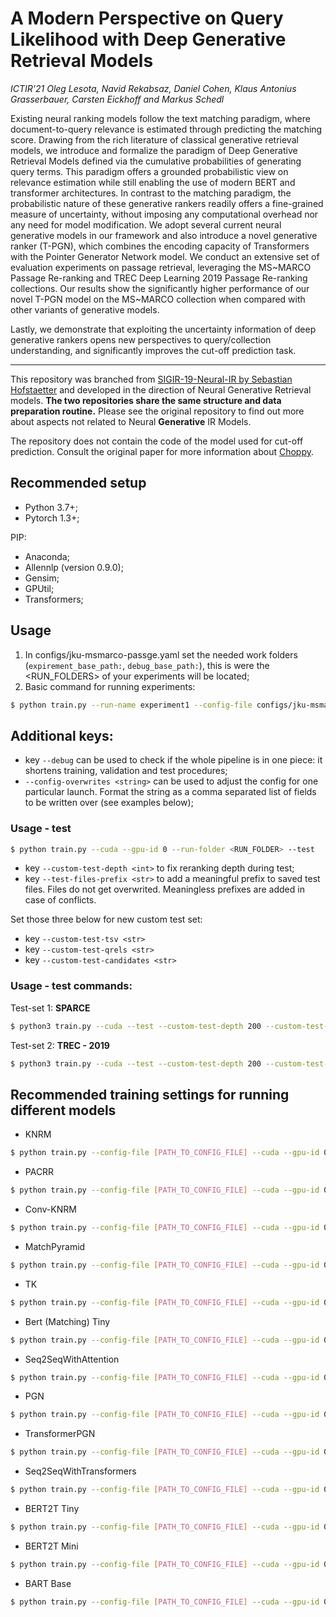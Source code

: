 # A Modern Perspective on Query Likelihood with Deep Generative Retrieval Models
_ICTIR'21 Oleg Lesota, Navid Rekabsaz, Daniel Cohen, Klaus Antonius Grasserbauer, Carsten Eickhoff and Markus Schedl_

Existing neural ranking models follow the text matching paradigm, where document-to-query relevance is estimated through predicting the matching score. Drawing from the rich literature of classical generative retrieval models, we introduce and formalize the paradigm of Deep Generative Retrieval Models defined via the cumulative probabilities of generating query terms. This paradigm offers a grounded probabilistic view on relevance estimation while still enabling the use of modern BERT and transformer architectures. In contrast to the matching paradigm, the probabilistic nature of these generative rankers readily offers a fine-grained measure of uncertainty, without imposing any computational overhead nor any need for model modification. We adopt several current neural generative models in our framework and also introduce a novel generative ranker (T-PGN), which combines the encoding capacity of Transformers with the Pointer Generator Network model. We conduct an extensive set of evaluation experiments on passage retrieval, leveraging the MS~MARCO Passage Re-ranking and TREC Deep Learning 2019 Passage Re-ranking collections. Our results show the significantly higher performance of our novel T-PGN model on the MS~MARCO collection when compared with other variants of generative models.

Lastly, we demonstrate that exploiting the uncertainty information of deep generative rankers opens new perspectives to query/collection understanding, and significantly improves the cut-off prediction task. 

---
This repository was branched from [SIGIR-19-Neural-IR by Sebastian Hofstaetter](https://github.com/sebastian-hofstaetter/sigir19-neural-ir) and developed in the direction of Neural Generative Retrieval models. **The two repositories share the same structure and data preparation routine.** Please see the original repository to find out more about aspects not related to Neural **Generative** IR Models.

The repository does not contain the code of the model used for cut-off prediction. Consult the original paper for more information about [Choppy](https://dl.acm.org/doi/10.1145/3397271.3401188).

## Recommended setup

* Python 3.7+;
* Pytorch 1.3+;

PIP:
* Anaconda;
* Allennlp (version 0.9.0);
* Gensim;
* GPUtil;
* Transformers;

## Usage
1) In configs/jku-msmarco-passge.yaml set the needed work folders (```expirement_base_path:```, ```debug_base_path:```), this is were the <RUN_FOLDERS> of your experiments will be located;
2) Basic command for running experiments:
```sh
$ python train.py --run-name experiment1 --config-file configs/jku-msmarco-passage.yaml --cuda --gpu-id 0
```
## Additional keys:
* key ```--debug``` can be used to check if the whole pipeline is in one piece: it shortens training, validation and test procedures;
* ```--config-overwrites <string>``` can be used to adjust the config for one particular launch. Format the string as a comma separated list of fields to be written over (see examples below);

### Usage - test
```sh
$ python train.py --cuda --gpu-id 0 --run-folder <RUN_FOLDER> --test
```
* key ```--custom-test-depth <int>``` to fix reranking depth during test;
* key ```--test-files-prefix <str>``` to add a meaningful prefix to saved test files. Files do not get overwrited. Meaningless prefixes are added in case of conflicts.

Set those three below for new custom test set:
* key ```--custom-test-tsv <str>```
* key ```--custom-test-qrels <str>```
* key ```--custom-test-candidates <str>```

### Usage - test commands:
Test-set 1: **SPARCE**
```sh
$ python3 train.py --cuda --test --custom-test-depth 200 --custom-test-tsv "<...>/msmarco/passage/processed/validation.not-subset.top200.cleaned.split-4/*" --custom-test-qrels "<...>/msmarco/passage/qrels.dev.tsv" --custom-test-candidates "<...>/msmarco/passage/run.msmarco-passage.BM25_k1_0.9_b_0.4.dev.txt" --test-files-pretfix "SPARSE-" --run-folder <run_folder> --gpu-id 0
```

Test-set 2: **TREC - 2019**
```sh
$ python3 train.py --cuda --test --custom-test-depth 200 --custom-test-tsv "<...>/msmarco/passage/processed/test2019.top1000.cleaned.split-4/*" --custom-test-qrels "<...>/msmarco/passage/test2019-qrels.txt" --custom-test-candidates "<...>/msmarco/passage/run.msmarco-passage.BM25-k1_0.82_b_0.72.test2019.txt" --test-files-pretfix "TREC-19-" --run-folder <run_folder> --gpu-id 0
```



## Recommended training settings for running different models
* KNRM
```sh
$ python train.py --config-file [PATH_TO_CONFIG_FILE] --cuda --gpu-id 0 --config-overwrites "model: knrm, loss: maxmargin, param_group0_learning_rate: 0.001"
```
* PACRR
```sh
$ python train.py --config-file [PATH_TO_CONFIG_FILE] --cuda --gpu-id 0 --config-overwrites "model: pacrr, loss: maxmargin, param_group0_learning_rate: 0.001"
```
* Conv-KNRM
```sh
$ python train.py --config-file [PATH_TO_CONFIG_FILE] --cuda --gpu-id 0 --config-overwrites "model: conv_knrm, loss: maxmargin, param_group0_learning_rate: 0.001"
```
* MatchPyramid
```sh
$ python train.py --config-file [PATH_TO_CONFIG_FILE] --cuda --gpu-id 0 --config-overwrites "model: match_pyramid, loss: maxmargin, param_group0_learning_rate: 0.001"
```
* TK
```sh
$ python train.py --config-file [PATH_TO_CONFIG_FILE] --cuda --gpu-id 0 --config-overwrites "model: tk, loss: maxmargin, param_group0_learning_rate: 0.0001"
```

* Bert (Matching) Tiny
```sh
$ python train.py --config-file [PATH_TO_CONFIG_FILE] --cuda --gpu-id 0 --config-overwrites "model: discbert, param_group0_learning_rate: 0.00003, token_embedder_type: bert, loss: crossentropy, transformers_tokenizer_model_id: bert-base-uncased" --run-name DiscoBert_Tiny
```

* Seq2SeqWithAttention
```sh
$ python train.py --config-file [PATH_TO_CONFIG_FILE] --cuda --gpu-id 0 --config-overwrites "model: seq2seqatt, loss: negl, param_group0_learning_rate: 0.001"
```

* PGN
```sh
$ python train.py --config-file [PATH_TO_CONFIG_FILE] --cuda --gpu-id 0 --config-overwrites "model: pgn, loss: negl, param_group0_learning_rate: 0.001, batch_size_train: 16"
```

* TransformerPGN
```sh
$ python train.py --config-file [PATH_TO_CONFIG_FILE] --cuda --gpu-id 0 --config-overwrites "model: pgnt, batch_size_train: 16, param_group0_learning_rate: 0.0001, param_group1_learning_rate: 0.0001"
```

* Seq2SeqWithTransformers
```sh
$ python train.py --config-file [PATH_TO_CONFIG_FILE] --cuda --gpu-id 0 --config-overwrites "model: t2t, loss: negl, param_group0_learning_rate: 0.0001"
```

* BERT2T Tiny
```sh
$ python train.py --config-file [PATH_TO_CONFIG_FILE] --cuda --gpu-id 0 --config-overwrites "model: bert2t, token_embedder_type: bert, transformers_tokenizer_model_id: bert-base-uncased, loss: negl, param_group0_learning_rate: 0.0001" --run-name bert2t#tiny_tiny
```

* BERT2T Mini
```sh
$ python train.py --config-file [PATH_TO_CONFIG_FILE] --cuda --gpu-id 0 --config-overwrites "model: bert2t, token_embedder_type: bert, loss: negl, param_group0_learning_rate: 0.0001, transformers_pretrained_model_id: google/bert_uncased_L-4_H-256_A-4, transformers_tokenizer_model_id: bert-base-uncased, bert2t_decoder_hidden_size: 256, bert2t_decoder_intermediate_size: 1024, bert2t_decoder_num_heads: 4, bert2t_decoder_num_layers: 4" --run-name bert2t#mini_mini
```

* BART Base
```sh
$ python train.py --config-file [PATH_TO_CONFIG_FILE] --cuda --gpu-id 0 --config-overwrites "model: bart, token_embedder_type: bart, transformers_pretrained_model_id: facebook/bart-base, transformers_tokenizer_model_id: facebook/bart-base, loss: negl, param_group0_learning_rate: 0.00003, batch_size_train: 32" --run-name bart#base
```


